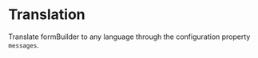 # Translation

Translate formBuilder to any language through the configuration property `messages`.
<p data-height="580" data-theme-id="22927" data-slug-hash="PNZZmw" data-default-tab="result" data-user="kevinchappell" class="codepen"></p>
